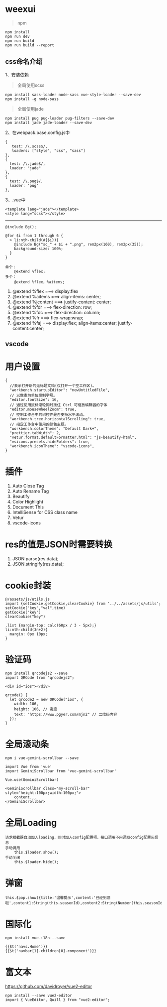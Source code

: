 # weexui
>  npm
 
    npm install
	npm run dev
	npm run build
	npm run build --report

## css命名介绍
1、安装依赖

> 全局使用scss

	npm install sass-loader node-sass vue-style-loader --save-dev
    npm install -g node-sass

> 全局使用jade

    npm install pug pug-loader pug-filters --save-dev
    npm install jade jade-loader --save-dev


2、在webpack.base.config.js中
	
	{  
       test: /\.scss$/,
       loaders: ["style", "css", "sass"]
    },
	{
      test: /\.jade$/,
      loader: "jade"
    },
    {
      test: /\.pug$/,
      loader: 'pug'
    },

3、.vue中 

	<template lang="jade"></template>
	<style lang="scss"></style>

----------

	@include Bg();
	
	@for $i from 1 through 6 {
      > li:nth-child(#{$i}){
        @include Bg("sc_" + $i + ".png", rem2px(160), rem2px(35));
        background-size: 100%;
      }
    }

	单个：
		@extend %flex;
	多个：
		@extend %flex，%aitems;
1. @extend %flex   		===> display:flex
2. @extend %aitems 		===> align-items: center;
3. @extend %jcontent 	===> justify-content: center;
4. @extend %fdr 		===> flex-direction: row;
5. @extend %fdc			===> flex-direction: column;
6. @extend %fr			===> flex-wrap:wrap;
7. @extend %faj			===> display:flex; align-items:center; justify-content:center;

## vscode 
# 用户设置 #
    {
	  //表示打开新的无标题文档(仅打开一个空工作区)。
	  "workbench.startupEditor": "newUntitledFile",
	  // 以像素为单位控制字号。
	  "editor.fontSize": 16,
	  // 通过使用鼠标滚轮同时按住 Ctrl 可缩放编辑器的字体
	  "editor.mouseWheelZoom": true,
	  // 控制工作台中的树控件是否支持水平滚动。
	  "workbench.tree.horizontalScrolling": true,
	  // 指定工作台中使用的颜色主题。
	  "workbench.colorTheme": "Default Dark+",
	  "prettier.tabWidth": 2,
	  "vetur.format.defaultFormatter.html": "js-beautify-html",
	  "vsicons.presets.hideFolders": true,
	  "workbench.iconTheme": "vscode-icons",
	}

# 插件 #
1. Auto Close Tag
2. Auto Rename Tag
3. Beautify
4. Color Highlight
5. Document This
6. IntelliSense for CSS class name
7. Vetur
8. vscode-icons

# res的值是JSON时需要转换 #
1. JSON.parse(res.data);
2. JSON.stringify(res.data);

# cookie封装 #

	@/assets/js/utils.js
	import {setCookie,getCookie,clearCookie} from '../../assets/js/utils';
	setCookie("key","val",time)
	getCookie("key")
	clearCookie("key")

	.list {margin-top: calc(60px / 3 - 5px);}
	li:nth-child(3n+2){
      margin: 0px 10px;
    }
	
# 验证码 #
	npm install qrcodejs2 --save 
	import QRCode from "qrcodejs2";

	<div id="ios"></div>

	qrcode() {
      let qrcode2 = new QRCode("ios", {
        width: 106,
        height: 106, // 高度
        text: "https://www.pgyer.com/mjn2" // 二维码内容
      });
	}

# 全局滚动条 #

	npm i vue-gemini-scrollbar --save

	import Vue from 'vue'
	import GeminiScrollbar from 'vue-gemini-scrollbar'
 
	Vue.use(GeminiScrollbar)

	<GeminiScrollbar class="my-scroll-bar" style="height:100px;width:100px;">
		content...
	</GeminiScrollbar>
# 全局Loading #
	请求拦截器自动加入loading，同时加入config配置项，接口调用不用调取config配置头信息
	手动调用
		this.$loader.show();
	手动关闭
		this.$loader.hide();

# 弹窗 #

	this.$pop.show({title:'温馨提示',content:'已经到底啦',content1:String(this.seasonId),content2:String(Number(this.seasonId)+1),number:3});

# 国际化 #

	npm install vue-i18n --save
	
	{{$t('navs.Home')}}
	{{$t('navbar[1].children[0].component')}}
	
# 富文本 #	

https://github.com/davidroyer/vue2-editor

	npm install --save vue2-editor
	import { VueEditor, Quill } from "vue2-editor";
